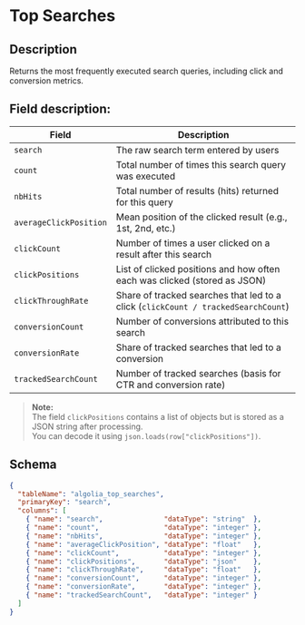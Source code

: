 # Top Searches

## Description
Returns the most frequently executed search queries, including click and conversion metrics.

## Field description:

| Field                  | Description                                                                 |
|------------------------|-----------------------------------------------------------------------------|
| `search`               | The raw search term entered by users                                        |
| `count`                | Total number of times this search query was executed                        |
| `nbHits`               | Total number of results (hits) returned for this query                      |
| `averageClickPosition`| Mean position of the clicked result (e.g., 1st, 2nd, etc.)                   |
| `clickCount`           | Number of times a user clicked on a result after this search                |
| `clickPositions`       | List of clicked positions and how often each was clicked (stored as JSON)   |
| `clickThroughRate`     | Share of tracked searches that led to a click (`clickCount / trackedSearchCount`) |
| `conversionCount`      | Number of conversions attributed to this search                             |
| `conversionRate`       | Share of tracked searches that led to a conversion                          |
| `trackedSearchCount`   | Number of tracked searches (basis for CTR and conversion rate)              |

> **Note:**  
> The field `clickPositions` contains a list of objects but is stored as a JSON string after processing.  
> You can decode it using `json.loads(row["clickPositions"])`.

## Schema

```json
{
  "tableName": "algolia_top_searches",
  "primaryKey": "search",
  "columns": [
    { "name": "search",               "dataType": "string"  },
    { "name": "count",                "dataType": "integer" },
    { "name": "nbHits",               "dataType": "integer" },
    { "name": "averageClickPosition", "dataType": "float"   },
    { "name": "clickCount",           "dataType": "integer" },
    { "name": "clickPositions",       "dataType": "json"    },
    { "name": "clickThroughRate",     "dataType": "float"   },
    { "name": "conversionCount",      "dataType": "integer" },
    { "name": "conversionRate",       "dataType": "integer" },
    { "name": "trackedSearchCount",   "dataType": "integer" }
  ]
}